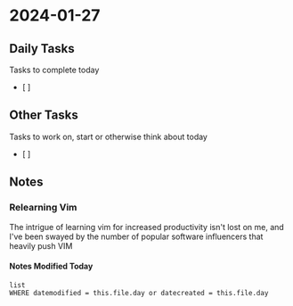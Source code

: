 
# 2024-01-27

## Daily Tasks
Tasks to complete today
- [ ]

## Other Tasks
Tasks to work on, start or otherwise think about today
- [ ]

## Notes

### Relearning Vim
The intrigue of learning vim for increased productivity isn't lost on me, and I've been swayed by the number of popular software influencers that heavily push VIM




#### Notes Modified Today
```dataview
list
WHERE datemodified = this.file.day or datecreated = this.file.day 
```

